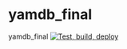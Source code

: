 # yamdb_final
yamdb_final
[![Test, build, deploy](https://github.com/Ridmel/yamdb_final/actions/workflows/yamdb_workflow.yml/badge.svg?branch=main)](https://github.com/Ridmel/yamdb_final/actions/workflows/yamdb_workflow.yml)
